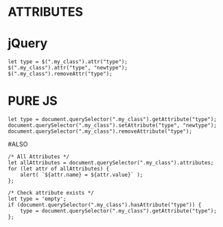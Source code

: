 # ATTRIBUTES


# jQuery

    let type = $(".my_class").attr("type");
    $(".my_class").attr("type", "newtype");
    $(".my_class").removeAttr("type");
    
    
# PURE JS

    let type = document.querySelector(".my_class").getAttribute("type");
    document.querySelector(".my_class").setAttribute("type", "newtype");
    document.querySelector(".my_class").removeAttribute("type");


#ALSO

    /* All Attributes */
    let allAttributes = document.querySelector(".my_class").attributes;
    for (let attr of allAttributes) {
        alert( `${attr.name} = ${attr.value}` );
    };
    
    /* Check attribute exists */
    let type = 'empty';
    if (document.querySelector(".my_class").hasAttribute("type")) {
        type = document.querySelector(".my_class").getAttribute("type");
    };
